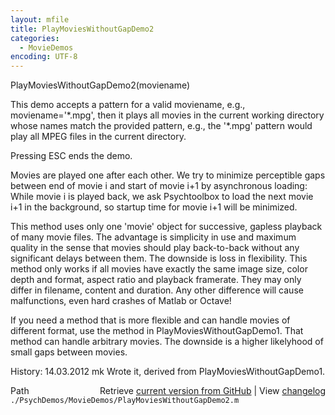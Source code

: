```yaml
---
layout: mfile
title: PlayMoviesWithoutGapDemo2
categories:
  - MovieDemos
encoding: UTF-8
---
```


PlayMoviesWithoutGapDemo2\(moviename\)

This demo accepts a pattern for a valid moviename, e.g.,
moviename='\*.mpg', then it plays all movies in the current working
directory whose names match the provided pattern, e.g., the '\*.mpg'
pattern would play all MPEG files in the current directory.

Pressing ESC ends the demo.

Movies are played one after each other. We try to minimize perceptible
gaps between end of movie i and start of movie i+1 by asynchronous
loading: While movie i is played back, we ask Psychtoolbox to load the
next movie i+1 in the background, so startup time for movie i+1 will be
minimized.

This method uses only one 'movie' object for successive, gapless playback
of many movie files. The advantage is simplicity in use and maximum
quality in the sense that movies should play back-to-back without any
significant delays between them. The downside is loss in flexibility.
This method only works if all movies have exactly the same image size,
color depth and format, aspect ratio and playback framerate. They may
only differ in filename, content and duration. Any other difference will
cause malfunctions, even hard crashes of Matlab or Octave\!

If you need a method that is more flexible and can handle movies of
different format, use the method in PlayMoviesWithoutGapDemo1. That
method can handle arbitrary movies. The downside is a higher likelyhood
of small gaps between movies.

History: 14.03.2012  mk  Wrote it, derived from PlayMoviesWithoutGapDemo1.


<div class="code_header" style="text-align:right;">
  <span style="float:left;">Path&nbsp;&nbsp;</span> <span class="counter">Retrieve <a href=
  "https://raw.github.com/Psychtoolbox-3/Psychtoolbox-3/beta/./PsychDemos/MovieDemos/PlayMoviesWithoutGapDemo2.m">current version from GitHub</a> | View <a href=
  "https://github.com/Psychtoolbox-3/Psychtoolbox-3/commits/beta/./PsychDemos/MovieDemos/PlayMoviesWithoutGapDemo2.m">changelog</a></span>
</div>
<div class="code">
  <code>./PsychDemos/MovieDemos/PlayMoviesWithoutGapDemo2.m</code>
</div>
